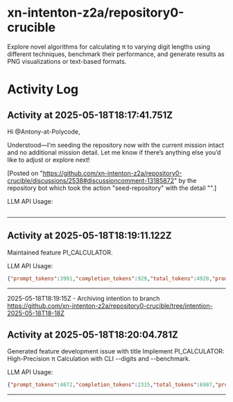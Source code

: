 # xn-intenton-z2a/repository0-crucible
Explore novel algorithms for calculating π to varying digit lengths using different techniques, benchmark their performance, and generate results as PNG visualizations or text-based formats.
# Activity Log

## Activity at 2025-05-18T18:17:41.751Z

Hi @Antony-at-Polycode,

Understood—I'm seeding the repository now with the current mission intact and no additional mission detail. Let me know if there’s anything else you’d like to adjust or explore next!

[Posted on "https://github.com/xn-intenton-z2a/repository0-crucible/discussions/2538#discussioncomment-13185872" by the repository bot which took the action "seed-repository" with the detail "".]

LLM API Usage:

```json
```

---

## Activity at 2025-05-18T18:19:11.122Z

Maintained feature PI_CALCULATOR.

LLM API Usage:

```json
{"prompt_tokens":3991,"completion_tokens":929,"total_tokens":4920,"prompt_tokens_details":{"cached_tokens":0,"audio_tokens":0},"completion_tokens_details":{"reasoning_tokens":384,"audio_tokens":0,"accepted_prediction_tokens":0,"rejected_prediction_tokens":0}}
```

---

2025-05-18T18:19:15Z - Archiving intentïon to branch https://github.com/xn-intenton-z2a/repository0-crucible/tree/intention-2025-05-18T18-18Z

## Activity at 2025-05-18T18:20:04.781Z

Generated feature development issue with title Implement PI_CALCULATOR: High-Precision π Calculation with CLI --digits and --benchmark.

LLM API Usage:

```json
{"prompt_tokens":4672,"completion_tokens":2315,"total_tokens":6987,"prompt_tokens_details":{"cached_tokens":0,"audio_tokens":0},"completion_tokens_details":{"reasoning_tokens":1600,"audio_tokens":0,"accepted_prediction_tokens":0,"rejected_prediction_tokens":0}}
```

---

